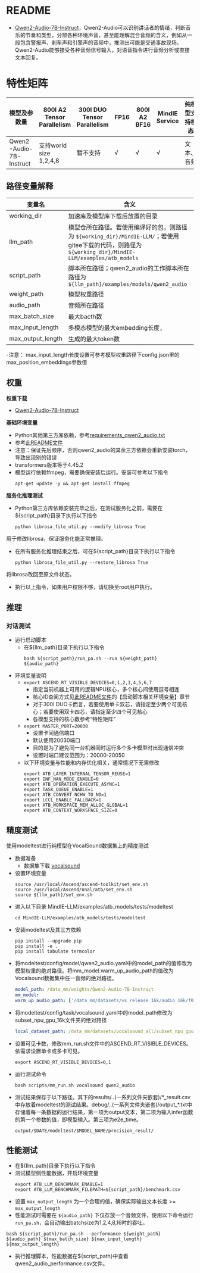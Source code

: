 # README

- [Qwen2-Audio-7B-Instruct](https://modelscope.cn/models/Qwen/Qwen2-Audio-7B-Instruct)，Qwen2-Audio可以识别讲话者的情绪，判断音乐的节奏和类型，分辨各种环境声音，甚至能理解混合音频的含义，例如从一段包含警报声、刹车声和引擎声的音频中，推测出可能是交通事故现场。Qwen2-Audio能够接受各种音频信号输入，对语音指令进行音频分析或直接文本回复。


# 特性矩阵
| 模型及参数量    | 800I A2 Tensor Parallelism | 300I DUO Tensor Parallelism | FP16 | 800I A2 BF16 | MindIE Service | 纯模型支持模态  | 服务化支持模态 |
| --------------- | -------------------------- | -------------------------- | ---- | ------------ | -------------- | -------------- | ------------ |
| Qwen2-Audio-7B-Instruct | 支持world size 1,2,4,8   | 暂不支持          | √    | √            | √              | 文本、音频      | 文本、音频 |


## 路径变量解释

| 变量名      | 含义                                                                                                                                                         |
| ----------- | ------------------------------------------------------------------------------------------------------------------------------------------------------------ |
| working_dir | 加速库及模型库下载后放置的目录                                                                                                                               |
| llm_path    | 模型仓所在路径。若使用编译好的包，则路径为 `${working_dir}/MindIE-LLM/`；若使用gitee下载的代码，则路径为 `${working_dir}/MindIE-LLM/examples/atb_models` |
| script_path | 脚本所在路径；qwen2_audio的工作脚本所在路径为 `${llm_path}/examples/models/qwen2_audio`                                                                                          |
| weight_path | 模型权重路径                                                                     |
| audio_path  | 音频所在路径                                                                     |
| max_batch_size  | 最大bacth数                                                                  |
| max_input_length  | 多模态模型的最大embedding长度，                                             |
| max_output_length | 生成的最大token数                                                          |


-注意：
max_input_length长度设置可参考模型权重路径下config.json里的max_position_embeddings参数值
## 权重

**权重下载**

- [Qwen2-Audio-7B-Instruct](https://modelscope.cn/models/Qwen/Qwen2-Audio-7B-Instruct)


**基础环境变量**

- Python其他第三方库依赖，参考[requirements_qwen2_audio.txt](../../../requirements/models/requirements_qwen2_audio.txt)
- 参考[此README文件](../../../README.md)
- 注意：保证先后顺序，否则qwen2_audio的其余三方依赖会重新安装torch，导致出现别的错误
- transformers版本等于4.45.2
- 模型运行依赖ffmpeg，需要确保安装后运行。安装可参考以下指令
    ```shell
    apt-get update -y && apt-get install ffmpeg
    ```
**服务化推理测试**
- Python第三方库依赖安装完毕之后，在测试服务化之前，需要在\${script_path}目录下执行以下指令
    ```shell
    python librosa_file_util.py --modify_librosa True
    ```
用于修改librosa，保证服务化能正常推理。
- 在所有服务化推理结束之后，可在\${script_path}目录下执行以下指令
    ```shell
    python librosa_file_util.py --restore_librosa True
    ```
将librosa改回至原文件状态。
- 执行以上指令，如果用户权限不够，请切换至root用户执行。

## 推理

### 对话测试


- 运行启动脚本
  - 在\${llm_path}目录下执行以下指令
    ```shell
    bash ${script_path}/run_pa.sh --run ${weight_path} ${audio_path}
    ```
- 环境变量说明
  - `export ASCEND_RT_VISIBLE_DEVICES=0,1,2,3,4,5,6,7`
    - 指定当前机器上可用的逻辑NPU核心，多个核心间使用逗号相连
    - 核心ID查阅方式见[此README文件](../../README.md)的【启动脚本相关环境变量】章节
    - 对于300I DUO卡而言，若要使用单卡双芯，请指定至少两个可见核心；若要使用双卡四芯，请指定至少四个可见核心
    - 各模型支持的核心数参考“特性矩阵”
  - `export MASTER_PORT=20030`
    - 设置卡间通信端口
    - 默认使用20030端口
    - 目的是为了避免同一台机器同时运行多个多卡模型时出现通信冲突
    - 设置时端口建议范围为：20000-20050
  - 以下环境变量与性能和内存优化相关，通常情况下无需修改
    ```shell
    export ATB_LAYER_INTERNAL_TENSOR_REUSE=1
    export INF_NAN_MODE_ENABLE=0
    export ATB_OPERATION_EXECUTE_ASYNC=1
    export TASK_QUEUE_ENABLE=1
    export ATB_CONVERT_NCHW_TO_ND=1
    export LCCL_ENABLE_FALLBACK=1
    export ATB_WORKSPACE_MEM_ALLOC_GLOBAL=1
    export ATB_CONTEXT_WORKSPACE_SIZE=0
    ```

## 精度测试
使用modeltest进行纯模型在VocalSound数据集上的精度测试
- 数据准备
  - 数据集下载 [vocalsound](https://huggingface.co/datasets/maoxx241/audio_vocalsound_16k_subset)  
- 设置环境变量
  ```shell
  source /usr/local/Ascend/ascend-toolkit/set_env.sh
  source /usr/local/Ascend/nnal/atb/set_env.sh 
  source ${llm_path}/set_env.sh 
  ```
- 进入以下目录 MindIE-LLM/examples/atb_models/tests/modeltest
  ```shell
  cd MindIE-LLM/examples/atb_models/tests/modeltest
  ```
- 安装modeltest及其三方依赖
  ```shell
  pip install --upgrade pip
  pip install -e .
  pip install tabulate termcolor 
  ```
- 将modeltest/config/model/qwen2_audio.yaml中的model_path的值修改为模型权重的绝对路径。将mm_model.warm_up_audio_path的值改为Vocalsound数据集中任一音频的绝对路径。
  ```yaml
  model_path: /data_mm/weights/Qwen2-Audio-7B-Instruct
  mm_model:
  warm_up_audio_path: ['/data_mm/datasets/vs_release_16k/audio_16k/f0003_0_cough.wav']
  ```
- 将modeltest/config/task/vocalsound.yaml中的model_path修改为subset_npu_gpu_16k文件夹的绝对路径
  ```yaml
  local_dataset_path: /data_mm/datasets/vocalsound_all/subset_npu_gpu_16k
  ```
- 设置可见卡数，修改mm_run.sh文件中的ASCEND_RT_VISIBLE_DEVICES。依需求设置单卡或多卡可见。
  ```shell
  export ASCEND_RT_VISIBLE_DEVICES=0,1
  ```
- 运行测试命令
  ```shell
  bash scripts/mm_run.sh vocalsound qwen2_audio
  ```
- 测试结果保存于以下路径。其下的results/..(一系列文件夹嵌套)/\*\_result.csv中存放着modeltest的测试结果。debug/..(一系列文件夹嵌套)/output\_\*.txt中存储着每一条数据的运行结果，第一项为output文本，第二项为输入infer函数的第一个参数的值，即模型输入。第三项为e2e_time。
  ```shell
  output/$DATE/modeltest/$MODEL_NAME/precision_result/
  ```
  

## 性能测试
- 在\${llm_path}目录下执行以下指令
- 测试模型侧性能数据，开启环境变量
  ```shell
  export ATB_LLM_BENCHMARK_ENABLE=1
  export ATB_LLM_BENCHMARK_FILEPATH=${script_path}/benchmark.csv
  ```
- 设置 `max_output_length` 为一个合理的值，确保实际输出文本长度 >= `max_output_length`
- 性能测试时需要在 `${audio_path}` 下仅存放一个音频文件，使用以下命令运行 `run_pa.sh`，会自动输出batchsize为1,2,4,8,16时的吞吐。

```shell
bash ${script_path}/run_pa.sh --performance ${weight_path} ${audio_path} ${max_batch_size} ${max_input_length} ${max_output_length}
```
- 执行推理脚本，性能数据在${script_path}中查看qwen2_audio_performance.csv文件。
